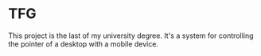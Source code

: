 # TFG

This project is the last of my university degree. It's a system for controlling the pointer of a desktop with a mobile device.

